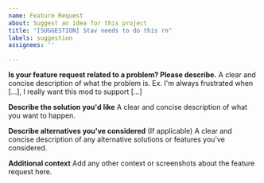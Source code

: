 ```yaml
---
name: Feature Request
about: Suggest an idea for this project
title: "[SUGGESTION] Stav needs to do this rn"
labels: suggestion
assignees: ''

---
```


**Is your feature request related to a problem? Please describe.**
A clear and concise description of what the problem is. Ex. I'm always frustrated when [...], I really want this mod to support [...]

**Describe the solution you'd like**
A clear and concise description of what you want to happen.

**Describe alternatives you've considered** (If applicable)
A clear and concise description of any alternative solutions or features you've considered.

**Additional context**
Add any other context or screenshots about the feature request here.


<!-- Thanks for taking your time to fill this form! -->
